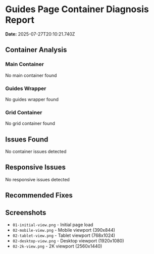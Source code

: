 # Guides Page Container Diagnosis Report

**Date:** 2025-07-27T20:10:21.740Z

## Container Analysis

### Main Container
No main container found

### Guides Wrapper
No guides wrapper found

### Grid Container
No grid container found

## Issues Found

No container issues detected

## Responsive Issues

No responsive issues detected

## Recommended Fixes



## Screenshots

- `01-initial-view.png` - Initial page load
- `02-mobile-view.png` - Mobile viewport (390x844)
- `02-tablet-view.png` - Tablet viewport (768x1024)
- `02-desktop-view.png` - Desktop viewport (1920x1080)
- `02-2k-view.png` - 2K viewport (2560x1440)
